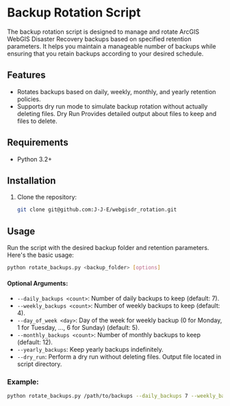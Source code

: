 # Backup Rotation Script

The backup rotation script is designed to manage and rotate ArcGIS WebGIS Disaster Recovery backups based on specified retention parameters. It helps you maintain a manageable number of backups while ensuring that you retain backups according to your desired schedule.

## Features

- Rotates backups based on daily, weekly, monthly, and yearly retention policies.
- Supports dry run mode to simulate backup rotation without actually deleting files. Dry Run Provides detailed output about files to keep and files to delete.


## Requirements

- Python 3.2+

## Installation

1. Clone the repository:

    ```bash
    git clone git@github.com:J-J-E/webgisdr_rotation.git
    ```

## Usage

Run the script with the desired backup folder and retention parameters. Here's the basic usage:

```bash
python rotate_backups.py <backup_folder> [options]
```

#### Optional Arguments:

- `--daily_backups <count>`: Number of daily backups to keep (default: 7).
- `--weekly_backups <count>`: Number of weekly backups to keep (default: 4).
- `--day_of_week <day>`: Day of the week for weekly backup (0 for Monday, 1 for Tuesday, ..., 6 for Sunday) (default: 5).
- `--monthly_backups <count>`: Number of monthly backups to keep (default: 12).
- `--yearly_backups`: Keep yearly backups indefinitely.
- `--dry_run`: Perform a dry run without deleting files. Output file located in script directory.

### Example:

```bash
python rotate_backups.py /path/to/backups --daily_backups 7 --weekly_backups 4 --day_of_week 5 --monthly_backups 12 --yearly_backups --dry_run
```
